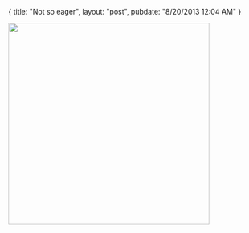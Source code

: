{
   title: "Not so eager",
   layout: "post",
   pubdate: "8/20/2013 12:04 AM"
}


<div>
<a href="/static/images/beaver.jpg"><img width="400" src="/static/images/beaver.jpg"></a>
</div>

<br>
<br>
